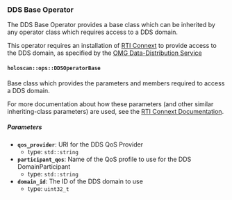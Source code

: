 ### DDS Base Operator

The DDS Base Operator provides a base class which can be inherited by any
operator class which requires access to a DDS domain.

This operator requires an installation of [RTI Connext](https://content.rti.com/l/983311/2024-04-30/pz1wms)
to provide access to the DDS domain, as specified by the [OMG Data-Distribution Service](https://www.omg.org/omg-dds-portal/)

#### `holoscan::ops::DDSOperatorBase`

Base class which provides the parameters and members required to access a
DDS domain.

For more documentation about how these parameters (and other similar
inheriting-class parameters) are used, see the
[RTI Connext Documentation](https://community.rti.com/documentation).

##### Parameters

- **`qos_provider`**: URI for the DDS QoS Provider
  - type: `std::string`
- **`participant_qos`**: Name of the QoS profile to use for the DDS DomainParticipant
  - type: `std::string`
- **`domain_id`**: The ID of the DDS domain to use
  - type: `uint32_t`
